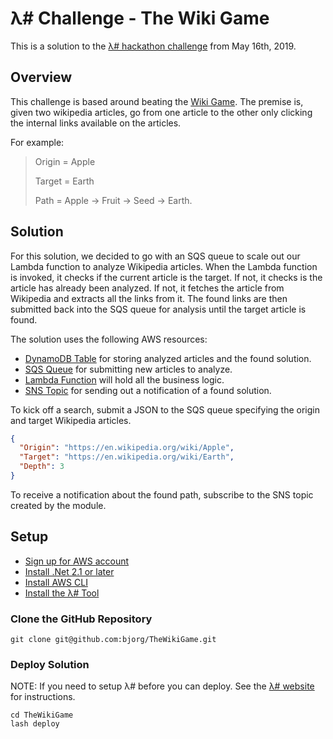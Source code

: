 # λ# Challenge - The Wiki Game

This is a solution to the [λ# hackathon challenge](https://www.meetup.com/lambdasharp/) from May 16th, 2019.

## Overview

This challenge is based around beating the [Wiki Game](https://www.thewikigame.com/). The premise is, given two wikipedia articles, go from one article to the other only clicking the internal links available on the articles.

For example:
> Origin = Apple
>
> Target = Earth
>
> Path = Apple -> Fruit -> Seed -> Earth.

## Solution

For this solution, we decided to go with an SQS queue to scale out our Lambda function to analyze Wikipedia articles. When the Lambda function is invoked, it checks if the current article is the target. If not, it checks is the article has already been analyzed. If not, it fetches the article from Wikipedia and extracts all the links from it. The found links are then submitted back into the SQS queue for analysis until the target article is found.

The solution uses the following AWS resources:
* [DynamoDB Table](https://aws.amazon.com/dynamodb/) for storing analyzed articles and the found solution.
* [SQS Queue](https://aws.amazon.com/sqs/) for submitting new articles to analyze.
* [Lambda Function](https://aws.amazon.com/lambda/) will hold all the business logic.
* [SNS Topic](https://aws.amazon.com/sns/) for sending out a notification of a found solution.

To kick off a search, submit a JSON to the SQS queue specifying the origin and target Wikipedia articles.

```json
{
  "Origin": "https://en.wikipedia.org/wiki/Apple",
  "Target": "https://en.wikipedia.org/wiki/Earth",
  "Depth": 3
}
```

To receive a notification about the found path, subscribe to the SNS topic created by the module.

## Setup

* [Sign up for AWS account](https://aws.amazon.com/)
* [Install .Net 2.1 or later](https://dotnet.microsoft.com/download/dotnet-core/2.1)
* [Install AWS CLI](https://aws.amazon.com/cli/)
* [Install the λ# Tool](https://github.com/LambdaSharp/LambdaSharpTool)

### Clone the GitHub Repository

```
git clone git@github.com:bjorg/TheWikiGame.git
```

### Deploy Solution
NOTE: If you need to setup λ# before you can deploy. See the [λ# website](https://lambdasharp.net) for instructions.

```
cd TheWikiGame
lash deploy
```

